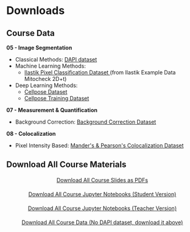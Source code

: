 # <i class="fa-solid fa-folder"></i> Downloads

## Course Data

<strong> 05 - <i class="fa-solid fa-disease"></i> Image Segmentation</strong>

- Classical Methods: <a href="https://drive.google.com/uc?export=download&id=1Svlnr2R5CYf5NvRzx3FxghrrxdfnPdiY"> <i class="fas fa-download"></i> DAPI dataset</a>
- Machine Learning Methods:
  - <a href="../_static/data/05_segmentation_ilastik.zip" download> <i class="fas fa-download"></i> Ilastik Pixel Classification Dataset </a> (from Ilastik Example Data Mitocheck 2D+t)
- Deep Learning Methods:
  - <a href="../_static/data/05_segmentation_cellpose.zip" download> <i class="fas fa-download"></i>Cellpose Dataset </a>
  - <a href="../_static/data/05_segmentation_cellpose_training.zip" download> <i class="fas fa-download"></i>Cellpose Training Dataset </a>

<strong> 07 - <i class="fa-solid fa-chart-simple"></i> Measurement & Quantification</strong>

- Background Correction: <a href="../_static/data/07_measurement_and_quantification.zip" download> <i class="fas fa-download"></i> Background Correction Dataset</a>

<strong> 08 - <i class="fa-solid fa-location-crosshairs"></i> Colocalization</strong>

- Pixel Intensity Based: <a href="../_static/data/08_pixel_intensity_based_coloc.zip" download> <i class="fas fa-download"></i> Mander's & Pearson's Colocalization Dataset</a>

## Download All Course Materials

<div class="custom-button-row" style="text-align: center; margin: 20px 0;">
    <a
        class="custom-button custom-download-button" href="javascript:void(0)" onclick="downloadPdfs()">
        <i class="fas fa-download"></i> Download All Course Slides as PDFs
    </a>
</div>

<div class="custom-button-row" style="text-align: center; margin: 20px 0;">
    <a
        class="custom-button custom-download-button" href="javascript:void(0)" onclick="downloadNotebooks()">
        <i class="fas fa-download"></i> Download All Course Jupyter Notebooks (Student Version)
    </a>
</div>

<div class="custom-button-row" style="text-align: center; margin: 20px 0;">
    <a
        class="custom-button custom-download-button" href="javascript:void(0)" onclick="downloadNotebooksTeacher()">
        <i class="fas fa-download"></i> Download All Course Jupyter Notebooks (Teacher Version)
    </a>
</div>

<div class="custom-button-row" style="text-align: center; margin: 20px 0;">
    <a
        class="custom-button custom-download-button" href="javascript:void(0)" onclick="downloadScript()">
        <i class="fas fa-download"></i> Download All Course Data (No DAPI dataset, download it above)
    </a>
</div>
